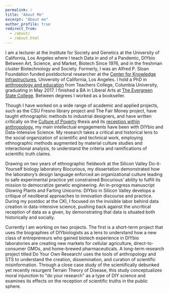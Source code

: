 ```yaml
---
permalink: /
title: "About Me"
excerpt: "About me"
author_profile: true
redirect_from:
  - /about/
  - /about.html
---
```



I am a lecturer at the Institute for Society and Genetics at the University of California, Los Angeles where I teach Data in and of a Pandemic,  DIYbio Between Art, Science, and Market, Biotech Since 1976, and in the freshman cluster Biotechnology and Society. Formerly, I was an Alfred P. Sloan Foundation funded postdoctoral researcher at the [Center for Knowledge Infrastructures](https://knowledgeinfrastructures.gseis.ucla.edu/), University of California, Los Angeles. I hold a PhD in [anthropology and education](https://www.tc.columbia.edu/international-and-transcultural-studies/anthropology-and-education/) from Teachers College, Columbia University, graduating in May 2017. I finished a BA in Liberal Arts at [The Evergreen State College](https://www.evergreen.edu/). Between degrees I worked as a bookseller.

 Though I have worked on a wide range of academic and applied  projects, such as the CSU Fresno library project and The Fair Money project, have taught ethnographic methods to industrial designers,  and have written critically on the [Culture of Poverty](https://mscroggins.github.io/academicwork/files/Varenne%20and%20Scroggins%20-%202015%20-%20Culture%20of%20Poverty%20Critique.pdf) thesis  and its [reception within anthropology](https://mscroggins.github.io/academicwork/files/PREPRINT%20Poverty%20and%20the%20savage%20slot.pdf), my main intellectual engagements have been with DIYbio and Data-Intensive Science. My research takes a critical and historical lens to the social organization of scientific and technical work, employing ethnographic methods augmented by material culture studies and interactional analysis, to understand the criteria and ramifications of scientific truth claims.

Drawing on two years of ethnographic fieldwork at the Silicon Valley Do-it-Yourself biology laboratory Biocurious, my dissertation demonstrated how the laboratory’s design language enforced an organizational culture leading to safe experimental practice yet constrained Biocurious’ ability to fulfill its mission to democratize genetic engineering. An in-progress manuscript Glowing Plants and Farting Unicorns: DIYbio in Silicon Valley develops a critique of neoliberal approaches to innovation discourse and practice. During my postdoc at the CKI, I focused on the invisible labor behind data creation in data-intensive science, pushing back against the uncritical reception of data as a given, by demonstrating that data is situated both historically and socially.

Currently I am working on two projects. The first is a short-term project that uses the biographies of DIYbiologists as a lens to understand how a new class of entrepreneurs who gained biotech experience in DIYbio laboratories are creating new markets for cellular agriculture, direct-to-consumer GMOs, and home-brewed pharmaceuticals. A long-term research project titled Do Your Own Research! uses the tools of anthropology and STS to understand the creation, dissemination, and curation of scientific misinformation. Through a close case study of  the scientifically debunked yet recently resurgent Terrain Theory of Disease, this study conceptualizes moral injunction to "do your research" as a type of DIY science and examines its effects on the reception of scientific truths in the public sphere. 





[1]: <https://knowledgeinfrastructures.gseis.ucla.edu/>
[2]: <https://www.tc.columbia.edu/international-and-transcultural-studies/anthropology-and-education/>
[3]: <https://www.evergreen.edu/>
[4]: <https://mscroggins.github.io/academicwork/files/Scroggins_2017_“This%20Is%20a%20New%20Thing%20in%20the%20World”.pdf>
[5]: <https://mscroggins.github.io/academicwork/files/Scroggins_2017_Ignoring%20Ignorance.pdf>
[6]: <https://mscroggins.github.io/academicwork/files/Souleles_Scroggins_2017_The meanings of production(s).pdf>
[7]: <https://mscroggins.github.io/academicwork/files/Scroggins_Pasquetto_2020_Labor Out of Place.pdf>
[8]: <https://mscroggins.github.io/academicwork/files/Varenne and Scroggins - 2015 - Culture of Poverty Critique.pdf>
[9]: <https://mscroggins.github.io/academicwork/files/PREPRINT Poverty and the savage slot.pdf>
